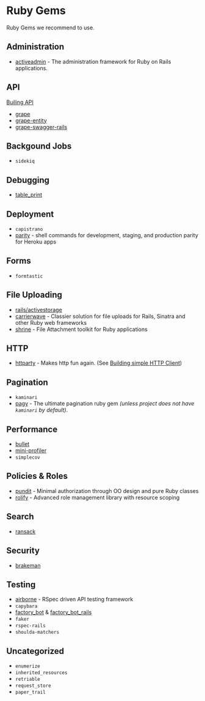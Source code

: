 # Ruby Gems

Ruby Gems we recommend to use.

## Administration

* [activeadmin](https://github.com/activeadmin/activeadmin) - The administration framework for Ruby on Rails applications.

## API

[Builing API](building_api.md)

* [grape](https://github.com/ruby-grape/grape)
* [grape-entity](https://github.com/ruby-grape/grape-entity)
* [grape-swagger-rails](https://github.com/ruby-grape/grape-swagger-rails)

## Backgound Jobs

* `sidekiq`

## Debugging

* [table_print](http://tableprintgem.com/)

## Deployment

* `capistrano`
* [parity](https://github.com/thoughtbot/parity) - shell commands for development, staging, and production parity for Heroku apps

## Forms

* `formtastic`

## File Uploading

* [rails/activestorage](https://guides.rubyonrails.org/active_storage_overview.html)
* [carrierwave](https://github.com/carrierwaveuploader/carrierwave) - Classier solution for file uploads for Rails, Sinatra and other Ruby web frameworks
* [shrine](https://shrinerb.com) - File Attachment toolkit for Ruby applications

## HTTP

* [httparty](https://github.com/jnunemaker/httparty) - Makes http fun again. (See [Building simple HTTP Client](../guides/building_simple_http_client.md))

## Pagination

* `kaminari`
* [pagy](https://github.com/ddnexus/pagy) - The ultimate pagination ruby gem _(unless project does not have `kaminari` by default)_.

## Performance

* [bullet](https://github.com/flyerhzm/bullet)
* [mini-profiler](https://github.com/MiniProfiler/rack-mini-profiler)
* `simplecov`

## Policies & Roles

* [pundit](https://github.com/varvet/pundit) - Minimal authorization through OO design and pure Ruby classes
* [rolify](https://github.com/RolifyCommunity/rolify) - Advanced role management library with resource scoping

## Search
* [ransack](https://github.com/activerecord-hackery/ransack)

## Security

* [brakeman](https://brakemanscanner.org/)

## Testing
* [airborne](https://github.com/brooklynDev/airborne) - RSpec driven API testing framework
* `capybara`
* [factory_bot](https://github.com/thoughtbot/factory_bot) & [factory_bot_rails](https://github.com/thoughtbot/factory_bot_rails)
* `faker`
* `rspec-rails`
* `shoulda-matchers`

## Uncategorized

* `enumerize`
* `inherited_resources`
* `retriable`
* `request_store`
* `paper_trail`

